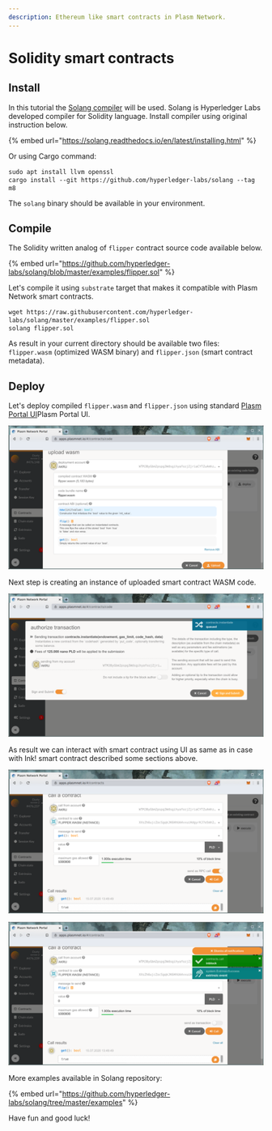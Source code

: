```yaml
---
description: Ethereum like smart contracts in Plasm Network.
---
```


# Solidity smart contracts

## Install

In this tutorial the [Solang compiler](https://github.com/hyperledger-labs/solang) will be used. Solang is Hyperledger Labs developed compiler for Solidity language. Install compiler using original instruction below.

{% embed url="https://solang.readthedocs.io/en/latest/installing.html" %}

Or using Cargo command:

```text
sudo apt install llvm openssl
cargo install --git https://github.com/hyperledger-labs/solang --tag m8
```

The `solang` binary should be available in your environment.

## Compile

The Solidity written analog of `flipper` contract source code available below.

{% embed url="https://github.com/hyperledger-labs/solang/blob/master/examples/flipper.sol" %}

Let's compile it using `substrate` target that makes it compatible with Plasm Network smart contracts.

```text
wget https://raw.githubusercontent.com/hyperledger-labs/solang/master/examples/flipper.sol
solang flipper.sol
```

As result in your current directory should be available two files: `flipper.wasm` \(optimized WASM binary\) and `flipper.json` \(smart contract metadata\).

## Deploy

Let's deploy compiled `flipper.wasm` and `flipper.json` using standard [Plasm Portal UI](https://apps.plasmnet.io)Plasm Portal UI.

![Deploy smart contract WASM code on Dusty Network.](../../.gitbook/assets/flipper.png)

Next step is creating an instance of uploaded smart contract WASM code.

![Sent smart contract instance transaction.](../../.gitbook/assets/instance_flipper.png)

As result we can interact with smart contract using UI as same as in case with Ink! smart contract described some sections above.

![Read data from smart contract using RPC call.](../../.gitbook/assets/call_flipper.png)

![Write data into smart contract via transaction sent.](../../.gitbook/assets/call_flipper2.png)

More examples available in Solang repository:

{% embed url="https://github.com/hyperledger-labs/solang/tree/master/examples" %}

Have fun and good luck!





